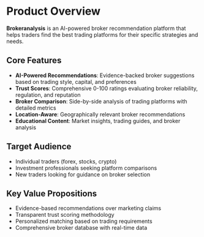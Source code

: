 # Product Overview

**Brokeranalysis** is an AI-powered broker recommendation platform that helps traders find the best trading platforms for their specific strategies and needs.

## Core Features
- **AI-Powered Recommendations**: Evidence-backed broker suggestions based on trading style, capital, and preferences
- **Trust Scores**: Comprehensive 0-100 ratings evaluating broker reliability, regulation, and reputation
- **Broker Comparison**: Side-by-side analysis of trading platforms with detailed metrics
- **Location-Aware**: Geographically relevant broker recommendations
- **Educational Content**: Market insights, trading guides, and broker analysis

## Target Audience
- Individual traders (forex, stocks, crypto)
- Investment professionals seeking platform comparisons
- New traders looking for guidance on broker selection

## Key Value Propositions
- Evidence-based recommendations over marketing claims
- Transparent trust scoring methodology
- Personalized matching based on trading requirements
- Comprehensive broker database with real-time data